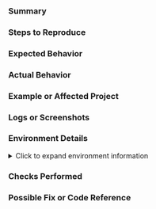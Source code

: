 <!--
Please read this before submitting a new bug!

Before creating an issue, check if a similar issue already exists under these labels:
- Regression: https://code.swecha.org/tools/gitlab-compliance-checker//issues?label_name%5B%5D=regression
- Bug: https://code.swecha.org/tools/gitlab-compliance-checker//issues?label_name%5B%5D=type::bug

Make sure the issue you're reporting is not a duplicate.
-->

### Summary

<!-- Concisely summarize the bug you encountered. -->

### Steps to Reproduce

<!-- Clearly list the steps to reproduce the issue. Use an ordered list if possible. Example:
1. Go to '...'
2. Click on '...'
3. Observe the error -->

### Expected Behavior

<!-- What should have happened instead? -->

### Actual Behavior

<!-- What actually happened? Include error messages, unexpected output, etc. -->

### Example or Affected Project

<!-- Link to a relevant test project or describe how this affects gitlab-utils -->

### Logs or Screenshots

<!-- Paste relevant logs, screenshots, or outputs. Use triple backticks (```) for code/log formatting -->

### Environment Details

<details>
<summary>Click to expand environment information</summary>

<pre>
(If applicable, provide relevant details such as OS, Python version, GitLab version, or environment setup.)
</pre>

</details>

### Checks Performed

<!-- Mention if you ran any tests or checks that failed or passed -->

### Possible Fix or Code Reference

<!-- If you have a suggestion or know the affected code, link to the line or section here -->
